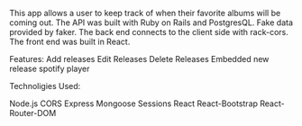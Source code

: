 This app allows a user to keep track of when their favorite albums will be coming out. The API was built with Ruby on Rails and PostgresQL. Fake data provided by faker. The back end connects to the client side with rack-cors. The front end was built in React. 

Features: 
Add releases 
Edit Releases 
Delete Releases 
Embedded new release spotify player

Technoligies Used:

Node.js
CORS
Express
Mongoose
Sessions
React
React-Bootstrap
React-Router-DOM

